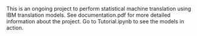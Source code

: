 This is an ongoing project to perform statistical machine translation using IBM translation models. See documentation.pdf for more detailed information about the project. Go to Tutorial.ipynb to see the models in action.